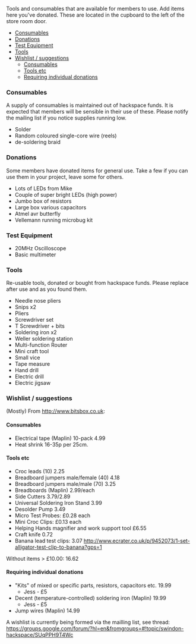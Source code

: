 Tools and consumables that are available for members to use. Add items here you've donated. These are located in the cupboard to the left of the store room door.

<!-- Note: gollum's [[_TOC_]] tag doesn't seem to work here. :( -->

- [Consumables](#consumables)
- [Donations](#donations)
- [Test Equipment](#test-equipment)
- [Tools](#tools)
- [Wishlist / suggestions](#wishlist--suggestions)
    - [Consumables](#consumables)
    - [Tools etc](#tools-etc)
    - [Requiring individual donations](#requiring-individual-donations)


### Consumables

A supply of consumables is maintained out of hackspace funds. It is expected that members will be sensible in their use of these. Please notify the mailing list if you notice supplies running low.

* Solder
* Random coloured single-core wire (reels)
* de-soldering braid

### Donations

Some members have donated items for general use. Take a few if you can use them in your project, leave some for others.

* Lots of LEDs from Mike
* Couple of super bright LEDs (high power)
* Jumbo box of resistors
* Large box various capacitors
* Atmel avr butterfly
* Vellemann running microbug kit

### Test Equipment

* 20MHz Oscilloscope
* Basic multimeter

### Tools

Re-usable tools, donated or bought from hackspace funds. Please replace after use and as you found them.

* Needle nose pliers
* Snips x2
* Pliers
* Screwdriver set
* T Screwdriver + bits
* Soldering iron x2
* Weller soldering station
* Multi-function Router
* Mini craft tool
* Small vice
* Tape measure
* Hand drill
* Electric drill
* Electric jigsaw

### Wishlist / suggestions

(Mostly) From http://www.bitsbox.co.uk:

#### Consumables

* Electrical tape (Maplin) 10-pack 4.99
* Heat shrink 16-35p per 25cm.

#### Tools etc

* Croc leads (10) 2.25
* Breadboard jumpers male/female (40) 4.18
* Breadboard jumpers male/male (70) 3.25
* Breadboards (Maplin) 2.99/each
* Side Cutters 3.79/2.89
* Universal Soldering Iron Stand 3.99
* Desolder Pump 3.49
* Micro Test Probes: £0.28 each
* Mini Croc Clips: £0.13 each
* Helping Hands magnifier and work support tool £6.55
* Craft knife 0.72
* Banana lead test clips: 3.07 http://www.ecrater.co.uk/p/9452073/1-set-alligator-test-clip-to-banana?gps=1

Without items > £10.00: 16.62

#### Requiring individual donations

* "Kits" of mixed or specific parts, resistors, capacitors etc. 19.99
    * Jess - £5
* Decent (temperature-controlled) soldering iron (Maplin) 19.99
    * Jess - £5
* Jump wires (Maplin) 14.99


A wishlist is currently being formed via the mailling list, see thread: https://groups.google.com/forum/?hl=en&fromgroups=#!topic/swindon-hackspace/SUqPPH9T4Wc
